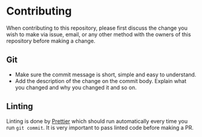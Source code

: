 # Contributing

When contributing to this repository, please first discuss the change you wish to make via issue, email, or any other method with the owners of this repository before making a change.

## Git

- Make sure the commit message is short, simple and easy to understand.
- Add the description of the change on the commit body. Explain what you changed and why you changed it and so on.

## Linting

Linting is done by [Prettier](https://prettier.io/docs/en/install.html) which should run automatically every time you run `git commit`. It is very important to pass linted code before making a PR.
